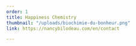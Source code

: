 ```yaml
---
order: 1
title: Happiness Chemistry
thumbnail: "/uploads/biochimie-du-bonheur.png"
link: https://nancybilodeau.com/en/contact

---
```

